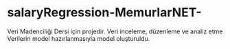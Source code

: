 # salaryRegression-MemurlarNET-
Veri Madenciliği Dersi için projedir.
Veri inceleme, düzenleme ve analiz etme
Verilerin model hazırlanmasıyla model oluşturuldu.
